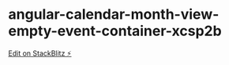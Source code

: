 # angular-calendar-month-view-empty-event-container-xcsp2b

[Edit on StackBlitz ⚡️](https://stackblitz.com/edit/angular-calendar-month-view-empty-event-container-xcsp2b)
